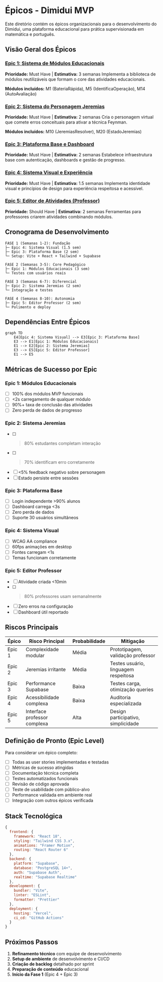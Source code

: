 # Épicos - Dimidui MVP

Este diretório contém os épicos organizacionais para o desenvolvimento do Dimidui, uma plataforma educacional para prática supervisionada em matemática e português.

## Visão Geral dos Épicos

### [Epic 1: Sistema de Módulos Educacionais](./epic-1-modulos-educacionais.md)
**Prioridade:** Must Have | **Estimativa:** 3 semanas
Implementa a biblioteca de módulos reutilizáveis que formam o core das atividades educacionais.

**Módulos incluídos:** M1 (BateriaRápida), M5 (IdentificaOperação), M14 (AutoAvaliação)

### [Epic 2: Sistema do Personagem Jeremias](./epic-2-sistema-jeremias.md)
**Prioridade:** Must Have | **Estimativa:** 2 semanas
Cria o personagem virtual que comete erros conceituais para ativar a técnica Feynman.

**Módulos incluídos:** M10 (JeremiasResolver), M20 (EstadoJeremias)

### [Epic 3: Plataforma Base e Dashboard](./epic-3-plataforma-base.md)
**Prioridade:** Must Have | **Estimativa:** 2 semanas
Estabelece infraestrutura base com autenticação, dashboards e gestão de progresso.

### [Epic 4: Sistema Visual e Experiência](./epic-4-sistema-visual.md)
**Prioridade:** Must Have | **Estimativa:** 1.5 semanas
Implementa identidade visual e princípios de design para experiência respeitosa e acessível.

### [Epic 5: Editor de Atividades (Professor)](./epic-5-editor-professor.md)
**Prioridade:** Should Have | **Estimativa:** 2 semanas
Ferramentas para professores criarem atividades combinando módulos.

## Cronograma de Desenvolvimento

```
FASE 1 (Semanas 1-2): Fundação
├─ Epic 4: Sistema Visual (1.5 sem)
├─ Epic 3: Plataforma Base (2 sem)
└─ Setup: Vite + React + Tailwind + Supabase

FASE 2 (Semanas 3-5): Core Pedagógico
├─ Epic 1: Módulos Educacionais (3 sem)
└─ Testes com usuários reais

FASE 3 (Semanas 6-7): Diferencial
├─ Epic 2: Sistema Jeremias (2 sem)
└─ Integração e testes

FASE 4 (Semanas 8-10): Autonomia
├─ Epic 5: Editor Professor (2 sem)
└─ Polimento e deploy
```

## Dependências Entre Épicos

```mermaid
graph TD
    E4[Epic 4: Sistema Visual] --> E3[Epic 3: Plataforma Base]
    E3 --> E1[Epic 1: Módulos Educacionais]
    E1 --> E2[Epic 2: Sistema Jeremias]
    E3 --> E5[Epic 5: Editor Professor]
    E1 --> E5
```

## Métricas de Sucesso por Epic

### Epic 1: Módulos Educacionais
- [ ] 100% dos módulos MVP funcionais
- [ ] <2s carregamento de qualquer módulo
- [ ] 90%+ taxa de conclusão das atividades
- [ ] Zero perda de dados de progresso

### Epic 2: Sistema Jeremias
- [ ] >80% estudantes completam interação
- [ ] >70% identificam erro corretamente
- [ ] <5% feedback negativo sobre personagem
- [ ] Estado persiste entre sessões

### Epic 3: Plataforma Base
- [ ] Login independente >90% alunos
- [ ] Dashboard carrega <3s
- [ ] Zero perda de dados
- [ ] Suporte 30 usuários simultâneos

### Epic 4: Sistema Visual
- [ ] WCAG AA compliance
- [ ] 60fps animações em desktop
- [ ] Fontes carregam <1s
- [ ] Temas funcionam corretamente

### Epic 5: Editor Professor
- [ ] Atividade criada <10min
- [ ] >80% professores usam semanalmente
- [ ] Zero erros na configuração
- [ ] Dashboard útil reportado

## Riscos Principais

| Épico | Risco Principal | Probabilidade | Mitigação |
|-------|----------------|---------------|-----------|
| Epic 1 | Complexidade modular | Média | Prototipagem, validação professor |
| Epic 2 | Jeremias irritante | Média | Testes usuário, linguagem respeitosa |
| Epic 3 | Performance Supabase | Baixa | Testes carga, otimização queries |
| Epic 4 | Acessibilidade complexa | Baixa | Auditoria especializada |
| Epic 5 | Interface professor complexa | Alta | Design participativo, simplicidade |

## Definição de Pronto (Epic Level)

Para considerar um épico completo:

- [ ] Todas as user stories implementadas e testadas
- [ ] Métricas de sucesso atingidas
- [ ] Documentação técnica completa
- [ ] Testes automatizados funcionais
- [ ] Revisão de código aprovada
- [ ] Teste de usabilidade com público-alvo
- [ ] Performance validada em ambiente real
- [ ] Integração com outros épicos verificada

## Stack Tecnológica

```javascript
{
  frontend: {
    framework: "React 18",
    styling: "Tailwind CSS 3.x",
    animations: "Framer Motion",
    routing: "React Router 6"
  },
  backend: {
    platform: "Supabase",
    database: "PostgreSQL 14+",
    auth: "Supabase Auth",
    realtime: "Supabase Realtime"
  },
  development: {
    bundler: "Vite",
    linter: "ESLint",
    formatter: "Prettier"
  },
  deployment: {
    hosting: "Vercel",
    ci_cd: "GitHub Actions"
  }
}
```

## Próximos Passos

1. **Refinamento técnico** com equipe de desenvolvimento
2. **Setup de ambiente** de desenvolvimento e CI/CD
3. **Criação de backlog** detalhado por sprint
4. **Preparação de conteúdo** educacional
5. **Início da Fase 1** (Epic 4 + Epic 3)